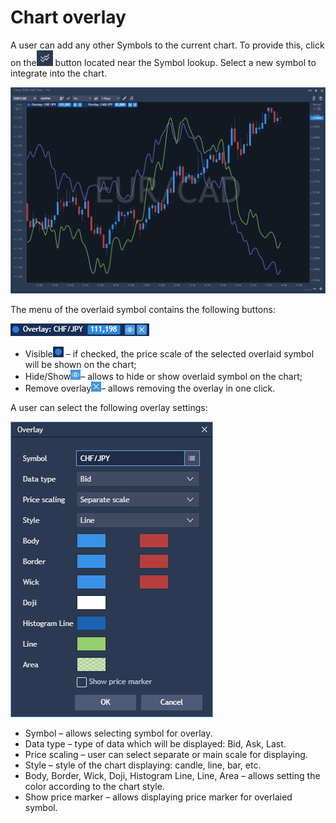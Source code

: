 # Chart overlay

A user can add any other Symbols to the current chart. To provide this, click on the![](../../../.gitbook/assets/2%20%2829%29.png)
button located near the Symbol lookup. Select a new symbol to integrate into the chart.

![](../../../.gitbook/assets/1%20%2855%29.png)


The menu of the overlaid symbol contains the following buttons:

![](../../../.gitbook/assets/3%20%2852%29.png)

* Visible![](../../../.gitbook/assets/4%20%2840%29.png)
  – if checked, the price scale of the selected overlaid symbol will be shown on the chart;
* Hide/Show![](../../../.gitbook/assets/5%20%2824%29.png)– allows to hide or show overlaid symbol on the chart;
* Remove overlay![](../../../.gitbook/assets/6%20%285%29.png)– allows removing the overlay in one click.

A user can select the following overlay settings:

![](../../../.gitbook/assets/7%20%282%29.png)

* Symbol – allows selecting symbol for overlay.
* Data type – type of data which will be displayed: Bid, Ask, Last.
* Price scaling – user can select separate or main scale for displaying.
* Style – style of the chart displaying: candle, line, bar, etc.
* Body, Border, Wick, Doji, Histogram Line, Line, Area – allows setting the color according to the chart style.
* Show price marker – allows displaying price marker for overlaied symbol.



